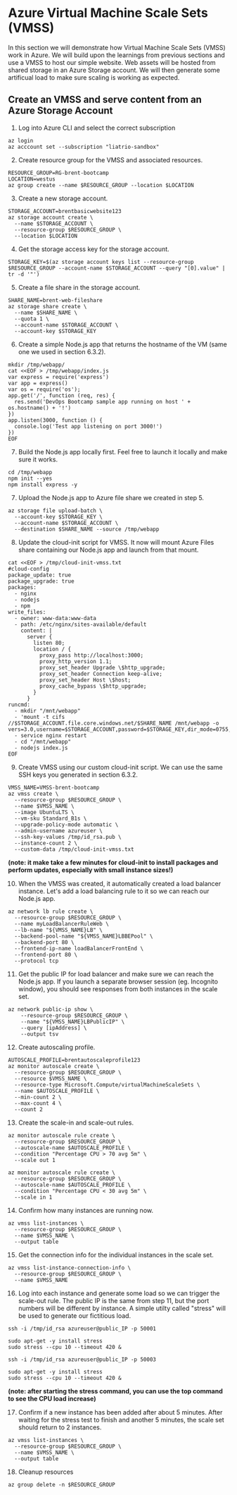 # Azure Virtual Machine Scale Sets (VMSS)

In this section we will demonstrate how Virtual Machine Scale Sets (VMSS) work in Azure. We will build upon the learnings from previous sections and use a VMSS to host our simple website. Web assets will be hosted from shared storage in an Azure Storage account. We will then generate some artificual load to make sure scaling is working as expected.

## Create an VMSS and serve content from an Azure Storage Account

1. Log into Azure CLI and select the correct subscription

```
az login
az acccount set --subscription "liatrio-sandbox"
```

2. Create resource group for the VMSS and associated resources.

```
RESOURCE_GROUP=RG-brent-bootcamp
LOCATION=westus
az group create --name $RESOURCE_GROUP --location $LOCATION
```

3. Create a new storage account.

```
STORAGE_ACCOUNT=brentbasicwebsite123
az storage account create \
  --name $STORAGE_ACCOUNT \
  --resource-group $RESOURCE_GROUP \
  --location $LOCATION
```

4. Get the storage access key for the storage account.

```
STORAGE_KEY=$(az storage account keys list --resource-group $RESOURCE_GROUP --account-name $STORAGE_ACCOUNT --query "[0].value" | tr -d '"')
```

5. Create a file share in the storage account.

```
SHARE_NAME=brent-web-fileshare
az storage share create \
  --name $SHARE_NAME \
  --quota 1 \
  --account-name $STORAGE_ACCOUNT \
  --account-key $STORAGE_KEY
```

6. Create a simple Node.js app that returns the hostname of the VM (same one we used in section 6.3.2).

```
mkdir /tmp/webapp/
cat <<EOF > /tmp/webapp/index.js
var express = require('express')
var app = express()
var os = require('os');
app.get('/', function (req, res) {
  res.send('DevOps Bootcamp sample app running on host ' + os.hostname() + '!')
})
app.listen(3000, function () {
  console.log('Test app listening on port 3000!')
})
EOF
```

7. Build the Node.js app locally first. Feel free to launch it locally and make sure it works.

```
cd /tmp/webapp
npm init --yes
npm install express -y
```

7. Upload the Node.js app to Azure file share we created in step 5.

```
az storage file upload-batch \
  --account-key $STORAGE_KEY \
  --account-name $STORAGE_ACCOUNT \
  --destination $SHARE_NAME --source /tmp/webapp
```

8. Update the cloud-init script for VMSS. It now will mount Azure Files share containing our Node.js app and launch from that mount.

```
cat <<EOF > /tmp/cloud-init-vmss.txt
#cloud-config
package_update: true
package_upgrade: true
packages:
  - nginx
  - nodejs
  - npm
write_files:
  - owner: www-data:www-data
  - path: /etc/nginx/sites-available/default
    content: |
      server {
        listen 80;
        location / {
          proxy_pass http://localhost:3000;
          proxy_http_version 1.1;
          proxy_set_header Upgrade \$http_upgrade;
          proxy_set_header Connection keep-alive;
          proxy_set_header Host \$host;
          proxy_cache_bypass \$http_upgrade;
        }
      }
runcmd:
  - mkdir "/mnt/webapp"
  - 'mount -t cifs //$STORAGE_ACCOUNT.file.core.windows.net/$SHARE_NAME /mnt/webapp -o vers=3.0,username=$STORAGE_ACCOUNT,password=$STORAGE_KEY,dir_mode=0755,file_mode=0664'
  - service nginx restart
  - cd "/mnt/webapp"
  - nodejs index.js
EOF
```

9. Create VMSS using our custom cloud-init script. We can use the same SSH keys you generated in section 6.3.2.

```
VMSS_NAME=VMSS-brent-bootcamp
az vmss create \
  --resource-group $RESOURCE_GROUP \
  --name $VMSS_NAME \
  --image UbuntuLTS \
  --vm-sku Standard_B1s \
  --upgrade-policy-mode automatic \
  --admin-username azureuser \
  --ssh-key-values /tmp/id_rsa.pub \
  --instance-count 2 \
  --custom-data /tmp/cloud-init-vmss.txt
```

**(note: it make take a few minutes for cloud-init to install packages and perform updates, especially with small instance sizes!)**

10. When the VMSS was created, it automatically created a load balancer instance. Let's add a load balancing rule to it so we can reach our Node.js app.

```
az network lb rule create \
  --resource-group $RESOURCE_GROUP \
  --name myLoadBalancerRuleWeb \
  --lb-name "${VMSS_NAME}LB" \
  --backend-pool-name "${VMSS_NAME}LBBEPool" \
  --backend-port 80 \
  --frontend-ip-name loadBalancerFrontEnd \
  --frontend-port 80 \
  --protocol tcp
```

11. Get the public IP for load balancer and make sure we can reach the Node.js app. If you launch a separate browser session (eg. Incognito window), you should see responses from both instances in the scale set.

```
az network public-ip show \
    --resource-group $RESOURCE_GROUP \
    --name "${VMSS_NAME}LBPublicIP" \
    --query [ipAddress] \
    --output tsv
```

12. Create autoscaling profile.

```
AUTOSCALE_PROFILE=brentautoscaleprofile123
az monitor autoscale create \
  --resource-group $RESOURCE_GROUP \
  --resource $VMSS_NAME \
  --resource-type Microsoft.Compute/virtualMachineScaleSets \
  --name $AUTOSCALE_PROFILE \
  --min-count 2 \
  --max-count 4 \
  --count 2
```

13. Create the scale-in and scale-out rules.

```
az monitor autoscale rule create \
  --resource-group $RESOURCE_GROUP \
  --autoscale-name $AUTOSCALE_PROFILE \
  --condition "Percentage CPU > 70 avg 5m" \
  --scale out 1
```

```
az monitor autoscale rule create \
  --resource-group $RESOURCE_GROUP \
  --autoscale-name $AUTOSCALE_PROFILE \
  --condition "Percentage CPU < 30 avg 5m" \
  --scale in 1
```

14. Confirm how many instances are running now.

```
az vmss list-instances \
  --resource-group $RESOURCE_GROUP \
  --name $VMSS_NAME \
  --output table
```


15. Get the connection info for the individual instances in the scale set.

```
az vmss list-instance-connection-info \
  --resource-group $RESOURCE_GROUP \
  --name $VMSS_NAME
```

16. Log into each instance and generate some load so we can trigger the scale-out rule. The public IP is the same from step 11, but the port numbers will be different by instance. A simple utilty called "stress" will be used to generate our fictitious load.

```
ssh -i /tmp/id_rsa azureuser@public_IP -p 50001

sudo apt-get -y install stress
sudo stress --cpu 10 --timeout 420 &

ssh -i /tmp/id_rsa azureuser@public_IP -p 50003

sudo apt-get -y install stress
sudo stress --cpu 10 --timeout 420 &
```

**(note: after starting the stress command, you can use the top command to see the CPU load increase)**

17. Confirm if a new instance has been added after about 5 minutes. After waiting for the stress test to finish and another 5 minutes, the scale set should return to 2 instances.

```
az vmss list-instances \
  --resource-group $RESOURCE_GROUP \
  --name $VMSS_NAME \
  --output table
```

18. Cleanup resources

```
az group delete -n $RESOURCE_GROUP
```